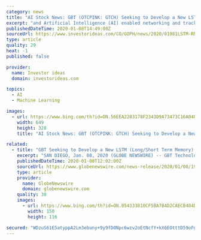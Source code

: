 ```yaml
---
category: news
title: "AI Stock News: GBT (OTCPINK: GTCH) Seeking to Develop a New LSTM (Long/Short Term Memory) RNN (Recurrent Neural Network)"
excerpt: "and Artificial Intelligence (AI) enabled networking and tracking technologies, including its GopherInsight™ wireless mesh network technology platform and its Avant! AI, for both mobile and fixed solutions, announced that it is now working on the development of a new LSTM (Long/Short Term Memory) RNN (Recurrent Neural Network). The new RNN ..."
publishedDateTime: 2020-01-08T14:49:00Z
sourceUrl: https://www.investorideas.com/CO/GOPH/news/2020/01081LSTM-RNN.asp
type: article
quality: 29
heat: -1
published: false

provider:
  name: Investor ideas
  domain: investorideas.com

topics:
  - AI
  - Machine Learning

images:
  - url: https://www.bing.com/th?id=ON.56EEA2283178F2343D9A73473C16A048
    width: 649
    height: 328
    title: "AI Stock News: GBT (OTCPINK: GTCH) Seeking to Develop a New LSTM (Long/Short Term Memory) RNN (Recurrent Neural Network)"

related:
  - title: "GBT Seeking to Develop a New LSTM (Long/Short Term Memory) RNN (Recurrent Neural Network)"
    excerpt: "SAN DIEGO, Jan. 08, 2020 (GLOBE NEWSWIRE) -- GBT Technologies Inc. (OTC PINK: GTCH) (\"GBT”, or the “Company”), a company specializing in the development of Internet of Things (IoT) and Artificial Intelligence (AI) enabled networking and tracking technologies,"
    publishedDateTime: 2020-01-08T12:02:00Z
    sourceUrl: https://www.globenewswire.com/news-release/2020/01/08/1967732/0/en/GBT-Seeking-to-Develop-a-New-LSTM-Long-Short-Term-Memory-RNN-Recurrent-Neural-Network.html
    type: article
    provider:
      name: GlobeNewswire
      domain: globenewswire.com
    quality: 30
    images:
      - url: https://www.bing.com/th?id=ON.854333810CF5BA7B4D2CAECB484D5BCD
        width: 150
        height: 116

secured: "WDzuS61E5atyppA2Lm3ebuny+9y9fD0Npc6wzv2oEtNcfY+kX6EOtttD59oFgIZlIqRYw0S/qlxcvSblUtoZ2/86LMIr2eHPlTEL/GwwcUDDpU9BnejNbNBHnj4OsZ3boPe4Al0RwiCzlskdsbz4TwFeKpO17sbkcNJV5Kqq4SQ2kX0JVgUfrJKChGh3NqiEwhoqhEEY2EOJy5kWoCWHj/VtrJFLeay458F3lctkvyh8qcpFoENdgNNiPVnyrlBHZNYH13uKH2AZsPnfVS5TpA==;bmyPSPM4+oT6ETX6QdP0mg=="
---
```


